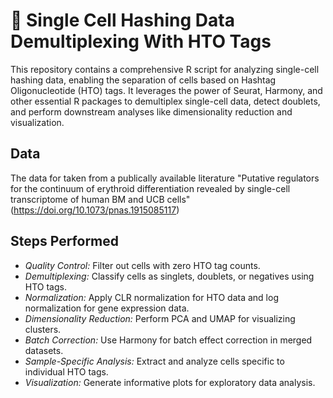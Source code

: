 # 🧬 Single Cell Hashing Data Demultiplexing With HTO Tags
 
This repository contains a comprehensive R script for analyzing single-cell hashing data, enabling the separation of cells based on Hashtag Oligonucleotide (HTO) tags. It leverages the power of Seurat, Harmony, and other essential R packages to demultiplex single-cell data, detect doublets, and perform downstream analyses like dimensionality reduction and visualization.

## Data
The data for taken from a publically available literature "Putative regulators for the continuum of erythroid differentiation revealed by single-cell transcriptome of human BM and UCB cells" (https://doi.org/10.1073/pnas.1915085117)

## Steps Performed

* _Quality Control:_ Filter out cells with zero HTO tag counts.
* _Demultiplexing:_ Classify cells as singlets, doublets, or negatives using HTO tags.
* _Normalization:_ Apply CLR normalization for HTO data and log normalization for gene expression data.
* _Dimensionality Reduction:_ Perform PCA and UMAP for visualizing clusters.
* _Batch Correction:_ Use Harmony for batch effect correction in merged datasets.
* _Sample-Specific Analysis:_ Extract and analyze cells specific to individual HTO tags.
* _Visualization:_ Generate informative plots for exploratory data analysis.

